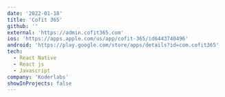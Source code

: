 ```yaml
---
date: '2022-01-18'
title: 'Cofit 365'
github: ''
external: 'https://admin.cofit365.com'
ios: 'https://apps.apple.com/us/app/cofit-365/id6443740496'
android: 'https://play.google.com/store/apps/details?id=com.cofit365'
tech:
  - React Native
  - React js
  - Javascript
company: 'Koderlabs'
showInProjects: false
---
```

